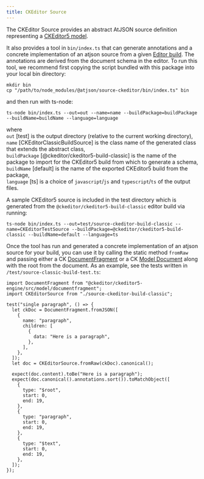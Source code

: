 ```yaml
---
title: CKEditor Source
---
```


The CKEditor Source provides an abstract AtJSON source definition representing a [CKEditor5 model](https://ckeditor.com/docs/ckeditor5/latest/api/module_engine_model_model-Model.html).

It also provides a tool in `bin/index.ts` that can generate annotations and a concrete
implementation of an atjson source from a given [Editor build](https://ckeditor.com/docs/ckeditor5/latest/api/module_core_editor_editor-Editor.html). The annotations are
derived from the document schema in the editor. To run this tool, we recommend first copying the script bundled with this package into your local bin directory:

```
mkdir bin
cp "/path/to/node_modules/@atjson/source-ckeditor/bin/index.ts" bin

```

and then run with ts-node:

```
ts-node bin/index.ts --out=out --name=name --buildPackage=buildPackage --buildName=buildName --language=language
```

where\
`out` [test] is the output directory (relative to the current working directory),\
`name` [CKEditorClassicBuildSource] is the class name of the generated class that extends the abstract class,\
`buildPackage` [@ckeditor/ckeditor5-build-classic] is the name of the package to import for the CKEditor5 build from which to generate a schema,\
`buildName` [default] is the name of the exported CKEditor5 build from the package,\
`language` [ts] is a choice of `javascript`/`js` and `typescript`/`ts` of the output files.

A sample CKEditor5 source is included in the test directory which is generated from
the `@ckeditor/ckeditor5-build-classic` editor build via running:

```
ts-node bin/index.ts --out=test/source-ckeditor-build-classic --name=CKEditorTestSource --buildPackage=@ckeditor/ckeditor5-build-classic --buildName=default --language=ts
```

Once the tool has run and generated a concrete implementation of an atjson source for your build, you can use it by
calling the static method `fromRaw` and passing either a CK [DocumentFragment](https://ckeditor.com/docs/ckeditor5/latest/api/module_engine_model_documentfragment-DocumentFragment.html) or a CK [Model Document](https://ckeditor.com/docs/ckeditor5/latest/api/module_engine_model_document-Document.html) along with the root from the document. As an example, see the tests written in
`/test/source-classic-build-test.ts`:

```
import DocumentFragment from "@ckeditor/ckeditor5-engine/src/model/documentfragment";
import CKEditorSource from "./source-ckeditor-build-classic";

test("single paragraph", () => {
  let ckDoc = DocumentFragment.fromJSON([
    {
      name: "paragraph",
      children: [
        {
          data: "Here is a paragraph",
        },
      ],
    },
  ]);
  let doc = CKEditorSource.fromRaw(ckDoc).canonical();

  expect(doc.content).toBe("Here is a paragraph");
  expect(doc.canonical().annotations.sort()).toMatchObject([
    {
      type: "$root",
      start: 0,
      end: 19,
    },
    {
      type: "paragraph",
      start: 0,
      end: 19,
    },
    {
      type: "$text",
      start: 0,
      end: 19,
    },
  ]);
});
```
